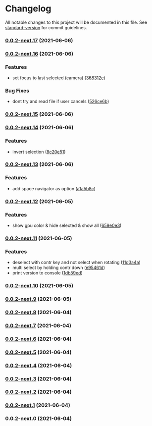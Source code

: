 # Changelog

All notable changes to this project will be documented in this file. See [standard-version](https://github.com/conventional-changelog/standard-version) for commit guidelines.

### [0.0.2-next.17](https://github.com/simple-html/simple-html/compare/v0.0.2-next.16...v0.0.2-next.17) (2021-06-06)

### [0.0.2-next.16](https://github.com/simple-html/simple-html/compare/v0.0.2-next.15...v0.0.2-next.16) (2021-06-06)


### Features

* set focus to last selected (camera) ([368312e](https://github.com/simple-html/simple-html/commits/368312e1a5604d456f7f19c3c349b730df173dea))


### Bug Fixes

* dont try and read file if user cancels ([526ce6b](https://github.com/simple-html/simple-html/commits/526ce6bc1310af919d891ea15bdfd763be1c8f02))

### [0.0.2-next.15](https://github.com/simple-html/simple-html/compare/v0.0.2-next.14...v0.0.2-next.15) (2021-06-06)

### [0.0.2-next.14](https://github.com/simple-html/simple-html/compare/v0.0.2-next.13...v0.0.2-next.14) (2021-06-06)


### Features

* invert selection ([8c20e51](https://github.com/simple-html/simple-html/commits/8c20e511e7da9811bae919230a38a97efc9355ac))

### [0.0.2-next.13](https://github.com/simple-html/simple-html/compare/v0.0.2-next.12...v0.0.2-next.13) (2021-06-06)


### Features

* add space navigator as option ([a1a5b8c](https://github.com/simple-html/simple-html/commits/a1a5b8c997d09b8379ce59f04ad38a2a22442266))

### [0.0.2-next.12](https://github.com/simple-html/simple-html/compare/v0.0.2-next.11...v0.0.2-next.12) (2021-06-05)


### Features

* show gpu color & hide selected & show all ([659e0e3](https://github.com/simple-html/simple-html/commits/659e0e318a1e75c6b4fac5acd8cfed9d1a31c62d))

### [0.0.2-next.11](https://github.com/simple-html/simple-html/compare/v0.0.2-next.10...v0.0.2-next.11) (2021-06-05)


### Features

* deselect with contr key and not select when rotating ([11d3a4a](https://github.com/simple-html/simple-html/commits/11d3a4ac3453dcd52d959572660555bfc0686aa8))
* multi select by holding contr down ([e95461d](https://github.com/simple-html/simple-html/commits/e95461d501d11255394b05696a66dae5a816112c))
* print version to console ([1db59ed](https://github.com/simple-html/simple-html/commits/1db59ed9077582db7981868ce6450f58424bb27d))

### [0.0.2-next.10](https://github.com/simple-html/simple-html/compare/v0.0.2-next.9...v0.0.2-next.10) (2021-06-05)

### [0.0.2-next.9](https://github.com/simple-html/simple-html/compare/v0.0.2-next.8...v0.0.2-next.9) (2021-06-05)

### [0.0.2-next.8](https://github.com/simple-html/simple-html/compare/v0.0.2-next.7...v0.0.2-next.8) (2021-06-04)

### [0.0.2-next.7](https://github.com/simple-html/simple-html/compare/v0.0.2-next.6...v0.0.2-next.7) (2021-06-04)

### [0.0.2-next.6](https://github.com/simple-html/simple-html/compare/v0.0.2-next.5...v0.0.2-next.6) (2021-06-04)

### [0.0.2-next.5](https://github.com/simple-html/simple-html/compare/v0.0.2-next.4...v0.0.2-next.5) (2021-06-04)

### [0.0.2-next.4](https://github.com/simple-html/simple-html/compare/v0.0.2-next.3...v0.0.2-next.4) (2021-06-04)

### [0.0.2-next.3](https://github.com/simple-html/simple-html/compare/v0.0.2-next.2...v0.0.2-next.3) (2021-06-04)

### [0.0.2-next.2](https://github.com/simple-html/simple-html/compare/v0.0.2-next.1...v0.0.2-next.2) (2021-06-04)

### [0.0.2-next.1](https://github.com/simple-html/simple-html/compare/v0.0.2-next.0...v0.0.2-next.1) (2021-06-04)

### 0.0.2-next.0 (2021-06-04)
